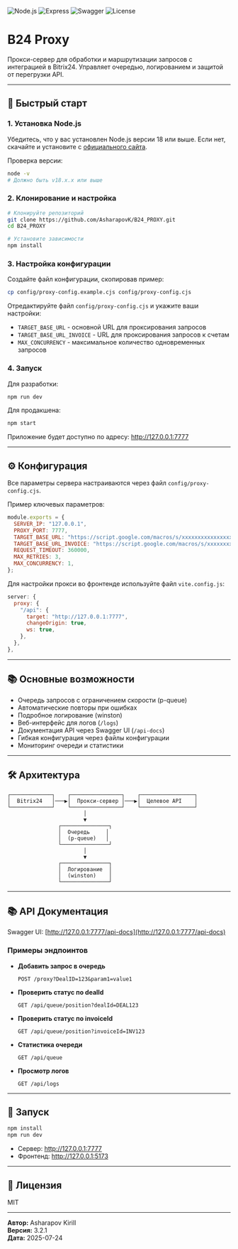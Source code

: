 ![Node.js](https://img.shields.io/badge/Node.js-v18+-green) ![Express](https://img.shields.io/badge/Express-v4.x-blue) ![Swagger](https://img.shields.io/badge/Swagger-OpenAPI-85EA2D) ![License](https://img.shields.io/badge/License-MIT-yellow)

# B24 Proxy

Прокси-сервер для обработки и маршрутизации запросов с интеграцией в Bitrix24. Управляет очередью, логированием и защитой от перегрузки API.

---

## 🚀 Быстрый старт

### 1. Установка Node.js

Убедитесь, что у вас установлен Node.js версии 18 или выше. Если нет, скачайте и установите с [официального сайта](https://nodejs.org/).

Проверка версии:
```bash
node -v
# Должно быть v18.x.x или выше
```

### 2. Клонирование и настройка

```bash
# Клонируйте репозиторий
git clone https://github.com/AsharapovK/B24_PROXY.git
cd B24_PROXY

# Установите зависимости
npm install
```

### 3. Настройка конфигурации

Создайте файл конфигурации, скопировав пример:
```bash
cp config/proxy-config.example.cjs config/proxy-config.cjs
```

Отредактируйте файл `config/proxy-config.cjs` и укажите ваши настройки:
- `TARGET_BASE_URL` - основной URL для проксирования запросов
- `TARGET_BASE_URL_INVOICE` - URL для проксирования запросов к счетам
- `MAX_CONCURRENCY` - максимальное количество одновременных запросов

### 4. Запуск

Для разработки:
```bash
npm run dev
```

Для продакшена:
```bash
npm start
```

Приложение будет доступно по адресу: http://127.0.0.1:7777

---

## ⚙️ Конфигурация

Все параметры сервера настраиваются через файл `config/proxy-config.cjs`.

Пример ключевых параметров:

```js
module.exports = {
  SERVER_IP: "127.0.0.1",
  PROXY_PORT: 7777,
  TARGET_BASE_URL: "https://script.google.com/macros/s/xxxxxxxxxxxxxxxxxxxxxxx/exec",
  TARGET_BASE_URL_INVOICE: "https://script.google.com/macros/s/xxxxxxxxxxxxxxxxxxxxxxx/exec",
  REQUEST_TIMEOUT: 360000,
  MAX_RETRIES: 3,
  MAX_CONCURRENCY: 1,
};
```

Для настройки прокси во фронтенде используйте файл `vite.config.js`:

```js
server: {
  proxy: {
    "/api": {
      target: "http://127.0.0.1:7777",
      changeOrigin: true,
      ws: true,
    },
  },
},
```

---

## 📚 Основные возможности

- Очередь запросов с ограничением скорости (p-queue)
- Автоматические повторы при ошибках
- Подробное логирование (winston)
- Веб-интерфейс для логов (`/logs`)
- Документация API через Swagger UI (`/api-docs`)
- Гибкая конфигурация через файлы конфигурации
- Мониторинг очереди и статистики

---

## 🛠 Архитектура

```
┌─────────────┐    ┌────────────────┐    ┌─────────────────┐
│  Bitrix24   │───▶│  Прокси-сервер │───▶│  Целевое API    │
└─────────────┘    └────────────────┘    └─────────────────┘
                        │
                        ▼
                ┌───────────────┐
                │  Очередь     │
                │  (p-queue)   │
                └───────────────┘
                        │
                        ▼
                ┌───────────────┐
                │  Логирование  │
                │  (winston)    │
                └───────────────┘
```

---

## 📚 API Документация

Swagger UI: [http://127.0.0.1:7777/api-docs](http://127.0.0.1:7777/api-docs)

### Примеры эндпоинтов

- **Добавить запрос в очередь**
  ```http
  POST /proxy?DealID=123&param1=value1
  ```
- **Проверить статус по dealId**
  ```http
  GET /api/queue/position?dealId=DEAL123
  ```
- **Проверить статус по invoiceId**
  ```http
  GET /api/queue/position?invoiceId=INV123
  ```
- **Статистика очереди**
  ```http
  GET /api/queue
  ```
- **Просмотр логов**
  ```http
  GET /api/logs
  ```

---

## 🏁 Запуск

```bash
npm install
npm run dev
```

- Сервер: http://127.0.0.1:7777
- Фронтенд: http://127.0.0.1:5173

---

## 📄 Лицензия

MIT

---

**Автор:** Asharapov Kirill  
**Версия:** 3.2.1  
**Дата:** 2025-07-24
